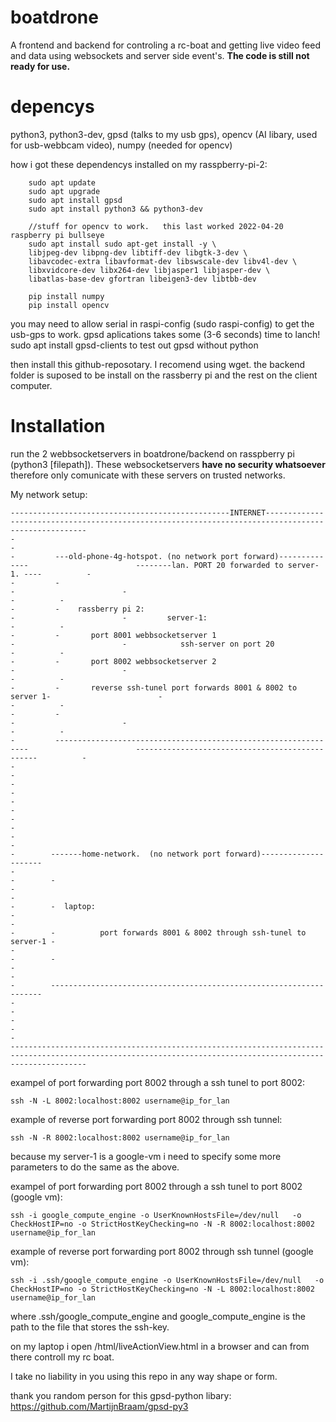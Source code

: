 # boatdrone
A frontend and backend for controling a rc-boat and getting live video feed and data using websockets and server side event's.
**The code is still not ready for use.**

# depencys
python3, python3-dev, gpsd (talks to my usb gps), opencv (AI libary, used for usb-webbcam video), numpy (needed for opencv)

how i got these dependencys installed on my rasspberry-pi-2:
```
	sudo apt update
	sudo apt upgrade
	sudo apt install gpsd      
	sudo apt install python3 && python3-dev

	//stuff for opencv to work.   this last worked 2022-04-20 raspberry pi bullseye 
	sudo apt install sudo apt-get install -y \
	libjpeg-dev libpng-dev libtiff-dev libgtk-3-dev \
	libavcodec-extra libavformat-dev libswscale-dev libv4l-dev \
	libxvidcore-dev libx264-dev libjasper1 libjasper-dev \
	libatlas-base-dev gfortran libeigen3-dev libtbb-dev

	pip install numpy
	pip install opencv
```
you may need to allow serial in raspi-config (sudo raspi-config) to get the usb-gps to work. gpsd aplications takes some (3-6 seconds) time to lanch!
sudo apt install gpsd-clients to test out gpsd without python

then install this github-reposotary. I recomend using wget. the backend folder is suposed to be install on the rassberry pi and the rest on the client computer.

# Installation
run the 2 webbsocketservers in boatdrone/backend on rasspberry pi (python3 [filepath]). These websocketservers **have no security whatsoever** therefore only comunicate with these servers on trusted networks.

My network setup:
```
-------------------------------------------------INTERNET----------------------------------------------------------------------------------------------------
-                                                                                                                                                           -
-         ---old-phone-4g-hotspot. (no network port forward)--------------                        --------lan. PORT 20 forwarded to server-1. ----          -
-         -                                                              -                        -                                              -          -
-         -    rassberry pi 2:                                           -                        -         server-1:                            -          -
-         -       port 8001 webbsocketserver 1                           -                        -            ssh-server on port 20             -          -       
-         -       port 8002 webbsocketserver 2                           -                        -                                              -          -
-         -       reverse ssh-tunel port forwards 8001 & 8002 to server 1-                        -                                              -          -       
-         -                                                              -                        -                                              -          -
-         ----------------------------------------------------------------                        ------------------------------------------------          -
-                                                                                                                                                           -
-                                                                                                                                                           - 
-                                                                                                                                                           -
-                                                                                                                                                           - 
-                                                                                                                                                           -
-        -------home-network.  (no network port forward)---------------------                                                                               -
-        -                                                                  -                                                                               - 
-        -	laptop:                                                     -                                                                               -
-        -          port forwards 8001 & 8002 through ssh-tunel to server-1 -                                                                               - 
-        -                                                                  -                                                                               - 
-        --------------------------------------------------------------------                                                                               -
-                                                                                                                                                           -
-                                                                                                                                                           -
-------------------------------------------------------------------------------------------------------------------------------------------------------------

```
exampel of port forwarding port 8002 through a ssh tunel to port 8002:
```
ssh -N -L 8002:localhost:8002 username@ip_for_lan
```
example of reverse port forwarding port 8002 through ssh tunnel:
```
ssh -N -R 8002:localhost:8002 username@ip_for_lan
```



because my server-1 is a google-vm i need to specify some more parameters to do the same as the above.

exampel of port forwarding port 8002 through a ssh tunel to port 8002 (google vm):
```
ssh -i google_compute_engine -o UserKnownHostsFile=/dev/null   -o CheckHostIP=no -o StrictHostKeyChecking=no -N -R 8002:localhost:8002 username@ip_for_lan
```
example of reverse port forwarding port 8002 through ssh tunnel (google vm):
```
ssh -i .ssh/google_compute_engine -o UserKnownHostsFile=/dev/null   -o CheckHostIP=no -o StrictHostKeyChecking=no -N -L 8002:localhost:8002 username@ip_for_lan
```
where .ssh/google_compute_engine and google_compute_engine is the path to the file that stores the ssh-key.




on my laptop i open /html/liveActionView.html in a browser and can from there controll my rc boat. 

I take no liability in you using this repo in any way shape or form. 

thank you random person for this gpsd-python libary: https://github.com/MartijnBraam/gpsd-py3
